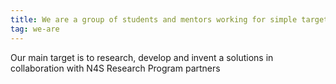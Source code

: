 ```yaml
---
title: We are a group of students and mentors working for simple target. Speed Up Your Development!
tag: we-are
---
```


Our main target is to research, develop and invent a solutions in collaboration with N4S Research Program partners

